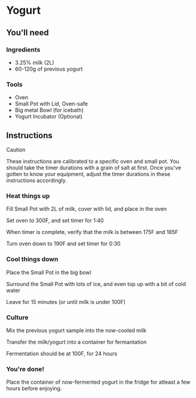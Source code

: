 # Yogurt

## You'll need

### Ingredients
- 3.25% milk (2L)
- 60-120g of previous yogurt

### Tools
- Oven
- Small Pot with Lid, Oven-safe
- Big metal Bowl (for icebath)
- Yogurt Incubator (Optional)

## Instructions

> [!CAUTION]
> These instructions are calibrated to a specific oven and small pot. You should take the timer durations with a grain of salt at first. Once you've gotten to know your equipment, adjust the timer durations in these instructions accordingly.

### Heat things up

Fill Small Pot with 2L of milk, cover with lid, and place in the oven

Set oven to 300F, and set timer for 1:40

When timer is complete, verify that the milk is between 175F and 185F

Turn oven down to 190F and set timer for 0:30

### Cool things down

Place the Small Pot in the big bowl

Surround the Small Pot with lots of ice, and even top up with a bit of cold water

Leave for 15 minutes (or until milk is under 100F)

### Culture

Mix the previous yogurt sample into the now-cooled milk

Transfer the milk/yogurt into a container for fermantation

Fermentation should be at 100F, for 24 hours

### You're done!

Place the container of now-fermented yogurt in the fridge for atleast a few hours before enjoying.

